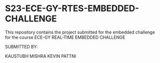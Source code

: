 # S23-ECE-GY-RTES-EMBEDDED-CHALLENGE
This repository contains the project submitted for the embedded challenge for the course ECE-GY REAL-TIME EMBEDDED CHALLENGE

SUBMITTED BY: 

KAUSTUBH MISHRA
KEVIN PATTNI
